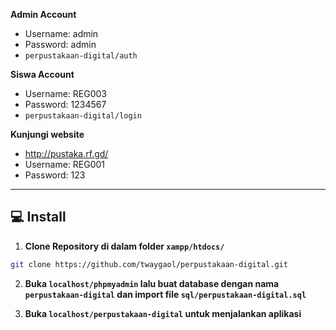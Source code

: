 **Admin  Account**
- Username: admin
- Password: admin
- ```perpustakaan-digital/auth```

**Siswa  Account**
- Username: REG003
- Password: 1234567
- ```perpustakaan-digital/login```

**Kunjungi website**
- http://pustaka.rf.gd/
- Username: REG001
- Password: 123




------------

## 💻 Install

1. **Clone Repository di dalam folder ```xampp/htdocs/```**
```bash
git clone https://github.com/twaygaol/perpustakaan-digital.git
```

2. **Buka ```localhost/phpmyadmin``` lalu buat database dengan nama ```perpustakaan-digital``` dan import file ```sql/perpustakaan-digital.sql```**

3. **Buka ```localhost/perpustakaan-digital``` untuk menjalankan aplikasi**

